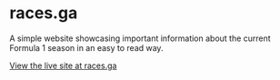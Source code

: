 # races.ga
A simple website showcasing important information about the current Formula 1 season in an easy to read way.

[View the live site at races.ga](https://races.ga/)

